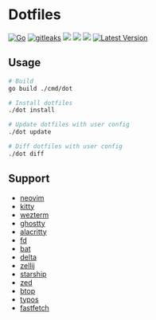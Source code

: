 # Dotfiles

[![Go](https://github.com/haunt98/dotfiles/actions/workflows/go.yml/badge.svg)](https://github.com/haunt98/dotfiles/actions/workflows/go.yml)
[![gitleaks](https://github.com/haunt98/dotfiles/actions/workflows/gitleaks.yml/badge.svg)](https://github.com/haunt98/dotfiles/actions/workflows/gitleaks.yml)
<a href="https://dotfyle.com/haunt98/dotfiles-data-nvim"><img src="https://dotfyle.com/haunt98/dotfiles-data-nvim/badges/plugins?style=flat" /></a>
<a href="https://dotfyle.com/haunt98/dotfiles-data-nvim"><img src="https://dotfyle.com/haunt98/dotfiles-data-nvim/badges/leaderkey?style=flat" /></a>
<a href="https://dotfyle.com/haunt98/dotfiles-data-nvim"><img src="https://dotfyle.com/haunt98/dotfiles-data-nvim/badges/plugin-manager?style=flat" /></a>
[![Latest Version](https://img.shields.io/github/v/tag/haunt98/dotfiles)](https://github.com/haunt98/dotfiles/tags)

## Usage

```sh
# Build
go build ./cmd/dot

# Install dotfiles
./dot install

# Update dotfiles with user config
./dot update

# Diff dotfiles with user config
./dot diff
```

## Support

- [neovim](https://github.com/neovim/neovim)
- [kitty](https://github.com/kovidgoyal/kitty)
- [wezterm](https://github.com/wez/wezterm)
- [ghostty](https://github.com/ghostty-org/ghostty)
- [alacritty](https://github.com/alacritty/alacritty)
- [fd](https://github.com/sharkdp/fd)
- [bat](https://github.com/sharkdp/bat)
- [delta](https://github.com/dandavison/delta)
- [zellij](https://github.com/zellij-org/zellij)
- [starship](https://github.com/starship/starship)
- [zed](https://github.com/zed-industries/zed)
- [btop](https://github.com/aristocratos/btop)
- [typos](https://github.com/crate-ci/typos)
- [fastfetch](https://github.com/fastfetch-cli/fastfetch)
